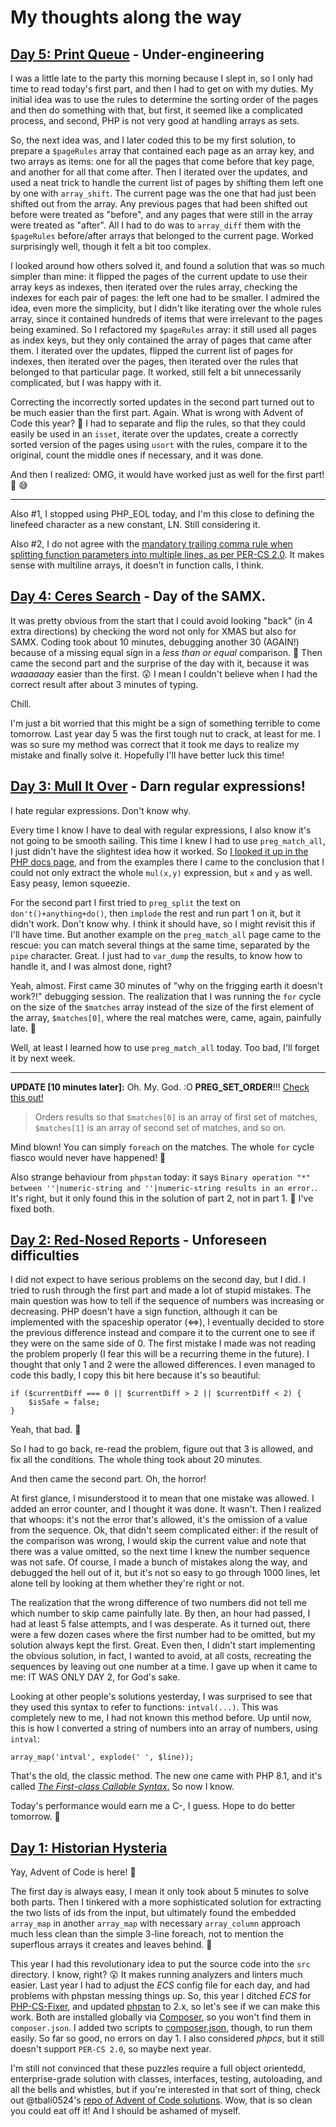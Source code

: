 # My thoughts along the way

## [Day 5: Print Queue](https://adventofcode.com/2024/day/5) - Under-engineering

I was a little late to the party this morning because I slept in, so I only had time to read today's first part, and then I had to get on with my duties. My initial idea was to use the rules to determine the sorting order of the pages and then do something with that, but first, it seemed like a complicated process, and second, PHP is not very good at handling arrays as sets.

So, the next idea was, and I later coded this to be my first solution, to prepare a `$pageRules` array that contained each page as an array key, and two arrays as items: one for all the pages that come before that key page, and another for all that come after. Then I iterated over the updates, and used a neat trick to handle the current list of pages by shifting them left one by one with `array_shift`. The current page was the one that had just been shifted out from the array. Any previous pages that had been shifted out before were treated as "before", and any pages that were still in the array were treated as "after". All I had to do was to `array_diff` them with the `$pageRules` before/after arrays that belonged to the current page. Worked surprisingly well, though it felt a bit too complex.

I looked around how others solved it, and found a solution that was so much simpler than mine: it flipped the pages of the current update to use their array keys as indexes, then iterated over the rules array, checking the indexes for each pair of pages: the left one had to be smaller. I admired the idea, even more the simplicity, but I didn't like iterating over the whole rules array, since it contained hundreds of items that were irrelevant to the pages being examined. So I refactored my `$pageRules` array: it still used all pages as index keys, but they only contained the array of pages that came after them. I iterated over the updates, flipped the current list of pages for indexes, then iterated over the pages, then iterated over the rules that belonged to that particular page. It worked, still felt a bit unnecessarily complicated, but I was happy with it.

Correcting the incorrectly sorted updates in the second part turned out to be much easier than the first part. Again. What is wrong with Advent of Code this year? :thinking: I had to separate and flip the rules, so that they could easily be used in an `isset`, iterate over the updates, create a correctly sorted version of the pages using `usort` with the rules, compare it to the original, count the middle ones if necessary, and it was done.

And then I realized: OMG, it would have worked just as well for the first part! :facepalm: :sweat_smile:

---
Also #1, I stopped using PHP_EOL today, and I'm this close to defining the linefeed character as a new constant, LN. Still considering it.

Also #2, I do not agree with the [mandatory trailing comma rule when splitting function parameters into multiple lines, as per PER-CS 2.0](https://www.php-fig.org/per/coding-style/#26-trailing-commas). It makes sense with multiline arrays, it doesn't in function calls, I think.


## [Day 4: Ceres Search](https://adventofcode.com/2024/day/4) - Day of the SAMX.

It was pretty obvious from the start that I could avoid looking "back" (in 4 extra directions) by checking the word not only for XMAS but also for SAMX. Coding took about 10 minutes, debugging another 30 (AGAIN!) because of a missing equal sign in a *less than or equal* comparison. :facepalm: Then came the second part and the surprise of the day with it, because it was *waaaaaay* easier than the first. :astonished: I mean I couldn't believe when I had the correct result after about 3 minutes of typing.

Chill.

I'm just a bit worried that this might be a sign of something terrible to come tomorrow. Last year day 5 was the first tough nut to crack, at least for me. I was so sure my method was correct that it took me days to realize my mistake and finally solve it. Hopefully I'll have better luck this time!


## [Day 3: Mull It Over](https://adventofcode.com/2024/day/3) - Darn regular expressions!

I hate regular expressions. Don't know why.

Every time I know I have to deal with regular expressions, I also know it's not going to be smooth sailing. This time I knew I had to use `preg_match_all`, I just didn't have the slightest idea how it worked. So [I looked it up in the PHP docs page](https://www.php.net/manual/en/function.preg-match-all.php), and from the examples there I came to the conclusion that I could not only extract the whole `mul(x,y)` expression, but `x` and `y` as well. Easy peasy, lemon squeezie.

For the second part I first tried to `preg_split` the text on `don't()+anything+do()`, then `implode` the rest and run part 1 on it, but it didn't work. Don't know why. I think it should have, so I might revisit this if I'll have time. But another example on the `preg_match_all` page came to the rescue: you can match several things at the same time, separated by the `pipe` character. Great. I just had to `var_dump` the results, to know how to handle it, and I was almost done, right?

Yeah, almost. First came 30 minutes of "why on the frigging earth it doesn't work?!" debugging session. The realization that I was running the `for` cycle on the size of the `$matches` array instead of the size of the first element of the array, `$matches[0]`, where the real matches were, came, again, painfully late. :shrug:

Well, at least I learned how to use `preg_match_all` today. Too bad, I'll forget it by next week.

---
**UPDATE [10 minutes later]:** Oh. My. God. :O **PREG_SET_ORDER**!!! [Check this out!](https://www.php.net/manual/en/pcre.constants.php#constant.preg-set-order)

> Orders results so that `$matches[0]` is an array of first set of matches, `$matches[1]` is an array of second set of matches, and so on.

Mind blown! You can simply `foreach` on the matches. The whole `for` cycle fiasco would never have happened! :facepalm:

Also strange behaviour from `phpstan` today: it says `Binary operation "*" between ''|numeric-string and ''|numeric-string results in an error.`. It's right, but it only found this in the solution of part 2, not in part 1. :thinking: I've fixed both.


## [Day 2: Red-Nosed Reports](https://adventofcode.com/2024/day/2) - Unforeseen difficulties

I did not expect to have serious problems on the second day, but I did. I tried to rush through the first part and made a lot of stupid mistakes. The main question was how to tell if the sequence of numbers was increasing or decreasing. PHP doesn't have a sign function, although it can be implemented with the spaceship operator (<=>), I eventually decided to store the previous difference instead and compare it to the current one to see if they were on the same side of 0. The first mistake I made was not reading the problem properly (I fear this will be a recurring theme in the future). I thought that only 1 and 2 were the allowed differences. I even managed to code this badly, I copy this bit here because it's so beautiful:
```
if ($currentDiff === 0 || $currentDiff > 2 || $currentDiff < 2) {
    $isSafe = false;
}
```
Yeah, that bad. :facepalm:

So I had to go back, re-read the problem, figure out that 3 is allowed, and fix all the conditions. The whole thing took about 20 minutes.

And then came the second part. Oh, the horror!

At first glance, I misunderstood it to mean that one mistake was allowed. I added an error counter, and I thought it was done. It wasn't. Then I realized that whoops: it's not the error that's allowed, it's the omission of a value from the sequence. Ok, that didn't seem complicated either: if the result of the comparison was wrong, I would skip the current value and note that there was a value omitted, so the next time I knew the number sequence was not safe. Of course, I made a bunch of mistakes along the way, and debugged the hell out of it, but it's not so easy to go through 1000 lines, let alone tell by looking at them whether they're right or not.

The realization that the wrong difference of two numbers did not tell me which number to skip came painfully late. By then, an hour had passed, I had at least 5 false attempts, and I was desperate. As it turned out, there were a few dozen cases where the first number had to be omitted, but my solution always kept the first. Great. Even then, I didn't start implementing the obvious solution, in fact, I wanted to avoid, at all costs, recreating the sequences by leaving out one number at a time. I gave up when it came to me: IT WAS ONLY DAY 2, for God's sake.

Looking at other people's solutions yesterday, I was surprised to see that they used this syntax to refer to functions: `intval(...)`. This was completely new to me, I had not known this method before. Up until now, this is how I converted a string of numbers into an array of numbers, using `intval`:
```
array_map('intval', explode(' ', $line));
```
That's the old, the classic method. The new one came with PHP 8.1, and it's called [*The First-class Callable Syntax*.](https://www.php.net/manual/en/functions.first_class_callable_syntax.php) So now I know.

Today's performance would earn me a C-, I guess. Hope to do better tomorrow. :pray:


## [Day 1: Historian Hysteria](https://adventofcode.com/2024/day/1)

Yay, Advent of Code is here! :christmas_tree:

The first day is always easy, I mean it only took about 5 minutes to solve both parts. Then I tinkered with a more sophisticated solution for extracting the two lists of ids from the input, but ultimately found the embedded `array_map` in another `array_map` with necessary `array_column` approach much less clean than the simple 3-line foreach, not to mention the superflous arrays it creates and leaves behind. :shrug:

This year I had this revolutionary idea to put the source code into the `src` directory. I know, right? :open_mouth: It makes running analyzers and linters much easier. Last year I had to adjust the *ECS* config file for each day, and had problems with phpstan messing things up. So, this year I ditched *ECS* for [PHP-CS-Fixer](https://github.com/PHP-CS-Fixer/PHP-CS-Fixer), and updated [phpstan](https://github.com/phpstan/phpstan) to 2.x, so let's see if we can make this work. Both are installed globally via [Composer](https://getcomposer.org/), so you won't find them in `composer.json`. I added two scripts to [composer.json](composer.json), though, to run them easily. So far so good, no errors on day 1. I also considered *phpcs*, but it still doesn't support `PER-CS 2.0`, so maybe next year.

I'm still not convinced that these puzzles require a full object orientedd, enterprise-grade solution with classes, interfaces, testing, autoloading, and all the bells and whistles, but if you're interested in that sort of thing, check out @tbali0524's [repo of Advent of Code solutions](https://github.com/tbali0524/advent-of-code-solutions). Wow, that is so clean you could eat off it! And I should be ashamed of myself.
